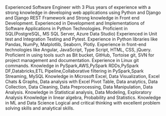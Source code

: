 Experienced Software Engineer with 3 Plus years of experience with a strong knowledge in developing web applications using Python and Django and Django REST Framework and Strong knowledge in Front end Development.
Experienced in Development and Implementations of Software Applications in Python Technologies.
Proficient in SQL(PostgreSQL, MS SQL Server, Azure Data Studio)
Experienced in Unit test and Integration Testing and Pytest.
Experience in Python libraries like Pandas, NumPy, Matplotlib, Seaborn, Plotly.
Experience in front-end technologies like Angular, JavaScript, Type Script, HTML, CSS, jQuery.
Proficient in using tools such as Bit bucket, GitHub, Tortoise git, SVN for project management and documentation.
Experience in Linux git commands.
Knowledge in PySpark,AWS,PySpark RDDs,PySpark DF,Databricks,ETL Pipeline,Collaborative filtering in PySpark,Spark Streaming, MySQL
Knowledge in Microsoft Excel, Data Visualization, Excel Chats & Graphs, Data analysis with Excel Pivot Table, Data analytics, Data Collection, Data Cleaning, Data Preprocessing, Data Manipulation, Data Analysis.
Knowledge in Statistical analysis, Data Modeling, Exploratory Analysis
Knowledge in linear algebra, Probability and Statistics.
Knowledge in ML and Data Science
Logical and critical thinking with excellent problem solving skills and analytical skills.
